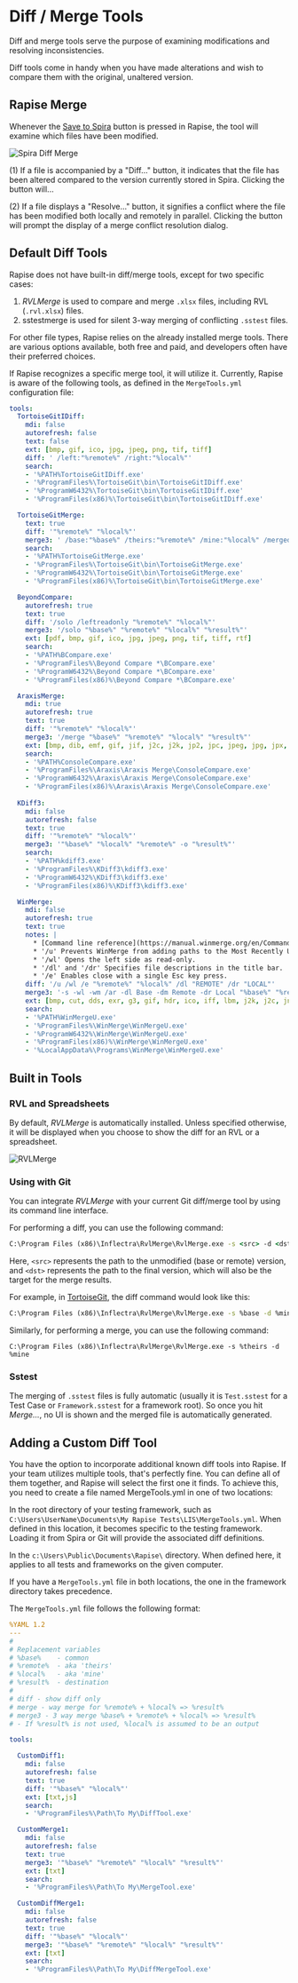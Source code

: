 # Diff / Merge Tools
Diff and merge tools serve the purpose of examining modifications and resolving inconsistencies.

Diff tools come in handy when you have made alterations and wish to compare them with the original, unaltered version.

## Rapise Merge
Whenever the [Save to Spira](/Guide/spiratest_integration.md#saving-a-test-to-spiratest) button is pressed in Rapise, the tool will examine which files have been modified.

![Spira Diff Merge](img/diffmerge_spira_diff_merge.png)

(1) If a file is accompanied by a "Diff..." button, it indicates that the file has been altered compared to the version currently stored in Spira. Clicking the button will...

(2) If a file displays a "Resolve..." button, it signifies a conflict where the file has been modified both locally and remotely in parallel. Clicking the button will prompt the display of a merge conflict resolution dialog.


## Default Diff Tools
Rapise does not have built-in diff/merge tools, except for two specific cases:
1. *RVLMerge* is used to compare and merge `.xlsx` files, including RVL (`.rvl.xlsx`) files.
2. sstestmerge is used for silent 3-way merging of conflicting `.sstest` files.

For other file types, Rapise relies on the already installed merge tools. There are various options available, both free and paid, and developers often have their preferred choices.

If Rapise recognizes a specific merge tool, it will utilize it. Currently, Rapise is aware of the following tools, as defined in the `MergeTools.yml` configuration file:

```yml
tools:
  TortoiseGitIDiff:
    mdi: false
    autorefresh: false
    text: false
    ext: [bmp, gif, ico, jpg, jpeg, png, tif, tiff]
    diff: ' /left:"%remote%" /right:"%local%"'
    search:
    - '%PATH%TortoiseGitIDiff.exe'
    - '%ProgramFiles%\TortoiseGit\bin\TortoiseGitIDiff.exe'
    - '%ProgramW6432%\TortoiseGit\bin\TortoiseGitIDiff.exe'
    - '%ProgramFiles(x86)%\TortoiseGit\bin\TortoiseGitIDiff.exe'

  TortoiseGitMerge:
    text: true
    diff: '"%remote%" "%local%"'
    merge3: ' /base:"%base%" /theirs:"%remote%" /mine:"%local%" /merged:"%result%"'
    search: 
    - '%PATH%TortoiseGitMerge.exe'
    - '%ProgramFiles%\TortoiseGit\bin\TortoiseGitMerge.exe'
    - '%ProgramW6432%\TortoiseGit\bin\TortoiseGitMerge.exe'
    - '%ProgramFiles(x86)%\TortoiseGit\bin\TortoiseGitMerge.exe'

  BeyondCompare:
    autorefresh: true
    text: true
    diff: '/solo /leftreadonly "%remote%" "%local%"'
    merge3: '/solo "%base%" "%remote%" "%local%" "%result%"'
    ext: [pdf, bmp, gif, ico, jpg, jpeg, png, tif, tiff, rtf]
    search:
    - '%PATH%BCompare.exe'
    - '%ProgramFiles%\Beyond Compare *\BCompare.exe'
    - '%ProgramW6432%\Beyond Compare *\BCompare.exe'
    - '%ProgramFiles(x86)%\Beyond Compare *\BCompare.exe'

  AraxisMerge:
    mdi: true
    autorefresh: true
    text: true
    diff: '"%remote%" "%local%"'
    merge3: '/merge "%base%" "%remote%" "%local%" "%result%"'
    ext: [bmp, dib, emf, gif, jif, j2c, j2k, jp2, jpc, jpeg, jpg, jpx, pbm, pcx, pgm, png, ppm, ras, tif, tiff, tga, wmf]
    search:
    - '%PATH%ConsoleCompare.exe'
    - '%ProgramFiles%\Araxis\Araxis Merge\ConsoleCompare.exe'
    - '%ProgramW6432%\Araxis\Araxis Merge\ConsoleCompare.exe'
    - '%ProgramFiles(x86)%\Araxis\Araxis Merge\ConsoleCompare.exe'
    
  KDiff3:
    mdi: false
    autorefresh: false
    text: true
    diff: '"%remote%" "%local%"'
    merge3: '"%base%" "%local%" "%remote%" -o "%result%"'
    search: 
    - '%PATH%kdiff3.exe'
    - '%ProgramFiles%\KDiff3\kdiff3.exe'
    - '%ProgramW6432%\KDiff3\kdiff3.exe'
    - '%ProgramFiles(x86)%\KDiff3\kdiff3.exe'

  WinMerge:
    mdi: false
    autorefresh: true
    text: true
    notes: |
      * [Command line reference](https://manual.winmerge.org/en/Command_line.html).
      * '/u' Prevents WinMerge from adding paths to the Most Recently Used (MRU) list.
      * '/wl' Opens the left side as read-only.
      * '/dl' and '/dr' Specifies file descriptions in the title bar.
      * '/e' Enables close with a single Esc key press.
    diff: '/u /wl /e "%remote%" "%local%" /dl "REMOTE" /dr "LOCAL"'
    merge3: '-s -wl -wm /ar -dl Base -dm Remote -dr Local "%base%" "%remote%" "%local%" -o "%result%"'
    ext: [bmp, cut, dds, exr, g3, gif, hdr, ico, iff, lbm, j2k, j2c, jng, jp2, jpg, jif, jpeg, jpe, jxr, wdp, hdp, koa, mng, pcd, pcx, pfm, pct, pict, pic, png, pbm, pgm, ppm, psd, ras, sgi, rgb, rgba, bw, tga, targa, tif, tiff, wap, wbmp, wbm, webp, xbm, xpm]
    search: 
    - '%PATH%WinMergeU.exe'
    - '%ProgramFiles%\WinMerge\WinMergeU.exe'
    - '%ProgramW6432%\WinMerge\WinMergeU.exe'
    - '%ProgramFiles(x86)%\WinMerge\WinMergeU.exe'
    - '%LocalAppData%\Programs\WinMerge\WinMergeU.exe'
```


## Built in Tools
### RVL and Spreadsheets
By default, *RVLMerge* is automatically installed. Unless specified otherwise, it will be displayed when you choose to show the diff for an RVL or a spreadsheet.

![RVLMerge](img/diffmerge_rvl_merge.png)

### Using with Git
You can integrate *RVLMerge* with your current Git diff/merge tool by using its command line interface.

For performing a diff, you can use the following command:
```cmd
C:\Program Files (x86)\Inflectra\RvlMerge\RvlMerge.exe -s <src> -d <dst>
```
Here, `<src>` represents the path to the unmodified (base or remote) version, and `<dst>` represents the path to the final version, which will also be the target for the merge results.

For example, in [TortoiseGit](https://tortoisegit.org/), the diff command would look like this:

```cmd
C:\Program Files (x86)\Inflectra\RvlMerge\RvlMerge.exe -s %base -d %mine
```

Similarly, for performing a merge, you can use the following command:

```
C:\Program Files (x86)\Inflectra\RvlMerge\RvlMerge.exe -s %theirs -d %mine
```

### Sstest
The merging of `.sstest` files is fully automatic (usually it is `Test.sstest` for a Test Case or `Framework.sstest` for a framework root). So once you hit *Merge...*, no UI is shown and the merged file is automatically generated.


## Adding a Custom Diff Tool
You have the option to incorporate additional known diff tools into Rapise. If your team utilizes multiple tools, that's perfectly fine. You can define all of them together, and Rapise will select the first one it finds. To achieve this, you need to create a file named MergeTools.yml in one of two locations:

In the root directory of your testing framework, such as `C:\Users\UserName\Documents\My Rapise Tests\LIS\MergeTools.yml`. When defined in this location, it becomes specific to the testing framework. Loading it from Spira or Git will provide the associated diff definitions.

In the `c:\Users\Public\Documents\Rapise\` directory. When defined here, it applies to all tests and frameworks on the given computer.

If you have a `MergeTools.yml` file in both locations, the one in the framework directory takes precedence.

The `MergeTools.yml` file follows the following format:

```yml
%YAML 1.2
---
#
# Replacement variables
# %base%    - common
# %remote%  - aka 'theirs'
# %local%   - aka 'mine'
# %result%  - destination
#
# diff - show diff only
# merge - way merge for %remote% + %local% => %result%
# merge3 - 3 way merge %base% + %remote% + %local% => %result%
# - If %result% is not used, %local% is assumed to be an output

tools:

  CustomDiff1:
    mdi: false
    autorefresh: false
    text: true
    diff: '"%base%" "%local%"'
    ext: [txt,js]
    search: 
    - '%ProgramFiles%\Path\To My\DiffTool.exe'

  CustomMerge1:
    mdi: false
    autorefresh: false
    text: true
    merge3: '"%base%" "%remote%" "%local%" "%result%"'
    ext: [txt]
    search: 
    - '%ProgramFiles%\Path\To My\MergeTool.exe'

  CustomDiffMerge1:
    mdi: false
    autorefresh: false
    text: true
    diff: '"%base%" "%local%"'
    merge3: '"%base%" "%remote%" "%local%" "%result%"'
    ext: [txt]
    search: 
    - '%ProgramFiles%\Path\To My\DiffMergeTool.exe'
```